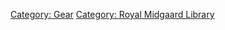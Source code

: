 [Category: Gear](Category:_Gear "wikilink") [Category: Royal Midgaard
Library](Category:_Royal_Midgaard_Library "wikilink")
